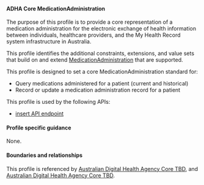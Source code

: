#### ADHA Core MedicationAdministration
The purpose of this profile is to provide a core representation of a medication administration for the electronic exchange of health information between individuals, healthcare providers, and the My Health Record system infrastructure in Australia.

This profile identifies the additional constraints, extensions, and value sets that build on and extend [MedicationAdministration](http://hl7.org/fhir/R4/medicationadministration.html) that are supported. 

This profile is designed to set a core MedicationAdministration standard for:
* Query medications administered for a patient (current and historical)
* Record or update a medication administration record for a patient

This profile is used by the following APIs:
* [insert API endpoint](StructureDefinition-TBD-1.html)


#### Profile specific guidance
None.


#### Boundaries and relationships
This profile is referenced by 
[Australian Digital Health Agency Core TBD](StructureDefinition-dh-tbd-core-1.html), and 
[Australian Digital Health Agency Core TBD](StructureDefinition-dh-tbd-core-1.html).